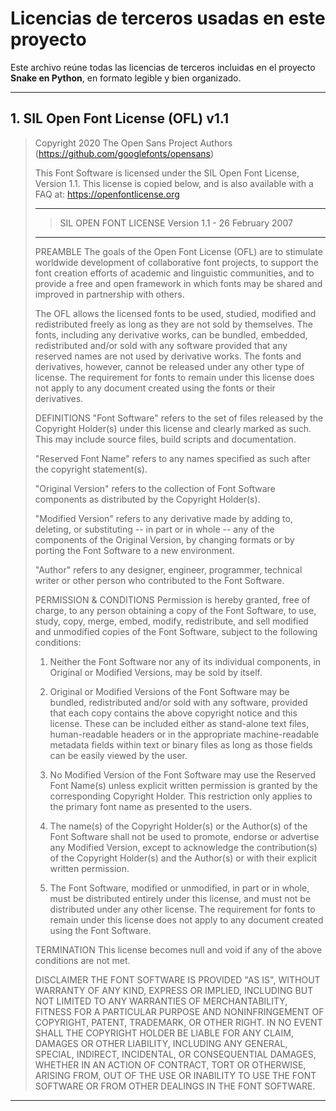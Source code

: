 # Licencias de terceros usadas en este proyecto

Este archivo reúne todas las licencias de terceros incluidas en el proyecto **Snake en Python**, en formato legible y bien organizado.

---

## 1. SIL Open Font License (OFL) v1.1

> Copyright 2020 The Open Sans Project Authors (https://github.com/googlefonts/opensans)
>
> This Font Software is licensed under the SIL Open Font License, Version 1.1.
> This license is copied below, and is also available with a FAQ at:
> https://openfontlicense.org
>
>----------------------------------------------
> >SIL OPEN FONT LICENSE Version 1.1 - 26 February 2007
>------------------------------------------------
>
>PREAMBLE
>The goals of the Open Font License (OFL) are to stimulate worldwide
>development of collaborative font projects, to support the font creation
>efforts of academic and linguistic communities, and to provide a free and
>open framework in which fonts may be shared and improved in partnership
>with others.
>
>The OFL allows the licensed fonts to be used, studied, modified and
>redistributed freely as long as they are not sold by themselves. The
>fonts, including any derivative works, can be bundled, embedded,
>redistributed and/or sold with any software provided that any reserved
>names are not used by derivative works. The fonts and derivatives,
>however, cannot be released under any other type of license. The
>requirement for fonts to remain under this license does not apply
>to any document created using the fonts or their derivatives.
>
>DEFINITIONS
>"Font Software" refers to the set of files released by the Copyright
>Holder(s) under this license and clearly marked as such. This may
>include source files, build scripts and documentation.
>
>"Reserved Font Name" refers to any names specified as such after the
>copyright statement(s).
>
>"Original Version" refers to the collection of Font Software components as
>distributed by the Copyright Holder(s).
>
>"Modified Version" refers to any derivative made by adding to, deleting,
>or substituting -- in part or in whole -- any of the components of the
>Original Version, by changing formats or by porting the Font Software to a
>new environment.
>
>"Author" refers to any designer, engineer, programmer, technical
>writer or other person who contributed to the Font Software.
>
>PERMISSION & CONDITIONS
>Permission is hereby granted, free of charge, to any person obtaining
>a copy of the Font Software, to use, study, copy, merge, embed, modify,
>redistribute, and sell modified and unmodified copies of the Font
>Software, subject to the following conditions:
>
>
>1) Neither the Font Software nor any of its individual components,
>in Original or Modified Versions, may be sold by itself.
>
>1) Original or Modified Versions of the Font Software may be bundled,
>redistributed and/or sold with any software, provided that each copy
>contains the above copyright notice and this license. These can be
>included either as stand-alone text files, human-readable headers or
>in the appropriate machine-readable metadata fields within text or
>binary files as long as those fields can be easily viewed by the user.
>
>1) No Modified Version of the Font Software may use the Reserved Font
>Name(s) unless explicit written permission is granted by the corresponding
>Copyright Holder. This restriction only applies to the primary font name as
>presented to the users.
>
>1) The name(s) of the Copyright Holder(s) or the Author(s) of the Font
>Software shall not be used to promote, endorse or advertise any
>Modified Version, except to acknowledge the contribution(s) of the
>Copyright Holder(s) and the Author(s) or with their explicit written
>permission.
>
>1) The Font Software, modified or unmodified, in part or in whole,
>must be distributed entirely under this license, and must not be
>distributed under any other license. The requirement for fonts to
>remain under this license does not apply to any document created
>using the Font Software.
>
>TERMINATION
>This license becomes null and void if any of the above conditions are
>not met.
>
>DISCLAIMER
>THE FONT SOFTWARE IS PROVIDED "AS IS", WITHOUT WARRANTY OF ANY KIND,
>EXPRESS OR IMPLIED, INCLUDING BUT NOT LIMITED TO ANY WARRANTIES OF
>MERCHANTABILITY, FITNESS FOR A PARTICULAR PURPOSE AND NONINFRINGEMENT
>OF COPYRIGHT, PATENT, TRADEMARK, OR OTHER RIGHT. IN NO EVENT SHALL THE
>COPYRIGHT HOLDER BE LIABLE FOR ANY CLAIM, DAMAGES OR OTHER LIABILITY,
>INCLUDING ANY GENERAL, SPECIAL, INDIRECT, INCIDENTAL, OR CONSEQUENTIAL
>DAMAGES, WHETHER IN AN ACTION OF CONTRACT, TORT OR OTHERWISE, ARISING
>FROM, OUT OF THE USE OR INABILITY TO USE THE FONT SOFTWARE OR FROM
>OTHER DEALINGS IN THE FONT SOFTWARE.
>
---
